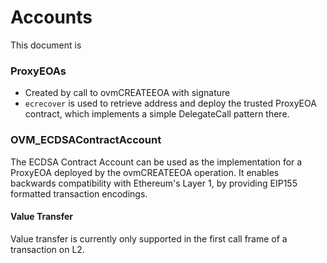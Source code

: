 # Accounts

This document is

### ProxyEOAs

- Created by call to ovmCREATEEOA with signature
- `ecrecover` is used to retrieve address and deploy the trusted ProxyEOA contract, which implements a simple DelegateCall pattern there.


### OVM_ECDSAContractAccount

The ECDSA Contract Account can be used as the implementation for a ProxyEOA deployed by the
ovmCREATEEOA operation. It enables backwards compatibility with Ethereum's Layer 1, by
providing EIP155 formatted transaction encodings.

#### Value Transfer

Value transfer is currently only supported in the first call frame of a transaction on L2.
